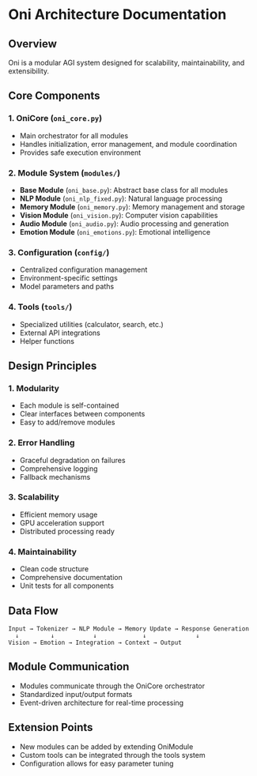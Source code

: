 # Oni Architecture Documentation

## Overview
Oni is a modular AGI system designed for scalability, maintainability, and extensibility.

## Core Components

### 1. OniCore (`oni_core.py`)
- Main orchestrator for all modules
- Handles initialization, error management, and module coordination
- Provides safe execution environment

### 2. Module System (`modules/`)
- **Base Module** (`oni_base.py`): Abstract base class for all modules
- **NLP Module** (`oni_nlp_fixed.py`): Natural language processing
- **Memory Module** (`oni_memory.py`): Memory management and storage
- **Vision Module** (`oni_vision.py`): Computer vision capabilities
- **Audio Module** (`oni_audio.py`): Audio processing and generation
- **Emotion Module** (`oni_emotions.py`): Emotional intelligence

### 3. Configuration (`config/`)
- Centralized configuration management
- Environment-specific settings
- Model parameters and paths

### 4. Tools (`tools/`)
- Specialized utilities (calculator, search, etc.)
- External API integrations
- Helper functions

## Design Principles

### 1. Modularity
- Each module is self-contained
- Clear interfaces between components
- Easy to add/remove modules

### 2. Error Handling
- Graceful degradation on failures
- Comprehensive logging
- Fallback mechanisms

### 3. Scalability
- Efficient memory usage
- GPU acceleration support
- Distributed processing ready

### 4. Maintainability
- Clean code structure
- Comprehensive documentation
- Unit tests for all components

## Data Flow

```
Input → Tokenizer → NLP Module → Memory Update → Response Generation
  ↓         ↓           ↓             ↓              ↓
Vision → Emotion → Integration → Context → Output
```

## Module Communication
- Modules communicate through the OniCore orchestrator
- Standardized input/output formats
- Event-driven architecture for real-time processing

## Extension Points
- New modules can be added by extending OniModule
- Custom tools can be integrated through the tools system
- Configuration allows for easy parameter tuning